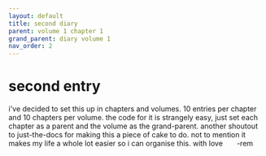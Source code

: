 ```yaml
---
layout: default
title: second diary
parent: volume 1 chapter 1
grand_parent: diary volume 1
nav_order: 2
---
```

<h1>second entry</h1>
i've decided to set this up in chapters and volumes. 10 entries per chapter and 10 chapters per volume. the code for it is strangely easy, just set each chapter as a parent and the volume as the grand-parent. another shoutout to just-the-docs for making this a piece of cake to do.  
not to mention it makes my life a whole lot easier so i can organise this.
with love  
&nbsp; &nbsp; &nbsp; -rem
